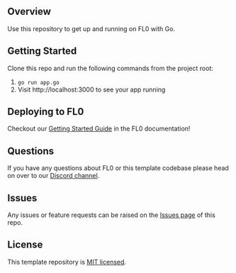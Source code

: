 

## Overview

Use this repository to get up and running on FL0 with Go.

## Getting Started

Clone this repo and run the following commands from the project root:

1. `go run app.go`
2. Visit http://localhost:3000 to see your app running

## Deploying to FL0

Checkout our [Getting Started Guide](https://docs.fl0.com) in the FL0 documentation!

## Questions

If you have any questions about FL0 or this template codebase please head on over to our [Discord channel](https://discord.gg/AmmVTt9Jrw).

## Issues

Any issues or feature requests can be raised on the [Issues page](https://github.com/fl0zone/template-go/issues) of this repo.

## License

This template repository is [MIT licensed](LICENSE).

